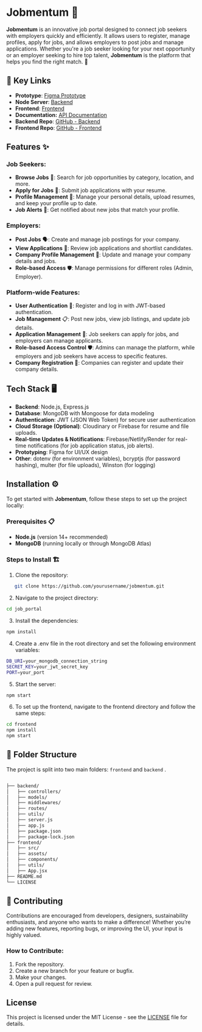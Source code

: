 # Jobmentum 🚀

**Jobmentum** is an innovative job portal designed to connect job seekers with employers quickly and efficiently. It allows users to register, manage profiles, apply for jobs, and allows employers to post jobs and manage applications. Whether you're a job seeker looking for your next opportunity or an employer seeking to hire top talent, **Jobmentum** is the platform that helps you find the right match. 🌟

## **🔗 Key Links**

* **Prototype**: [Figma Prototype](#)
* **Node Server**: [Backend](https://jobmentum.onrender.com)
* **Frontend**: [Frontend](#)
* **Documentation:** [API Documentation](https://documenter.getpostman.com/view/39189648/2sAYX9kzJW)
* **Backend Repo**: [GitHub - Backend](https://github.com/Priyasha-Yadav/Job-Portal/tree/main/backend)
* **Frontend Repo**: [GitHub - Frontend](https://github.com/Priyasha-Yadav/Job-Portal/tree/main/frontend)  

## Features ✨

### Job Seekers:

* **Browse Jobs** 🧳: Search for job opportunities by category, location, and more.
* **Apply for Jobs** 📝: Submit job applications with your resume.
* **Profile Management** 👤: Manage your personal details, upload resumes, and keep your profile up to date.
* **Job Alerts** 🔔: Get notified about new jobs that match your profile.

### Employers:

* **Post Jobs** 🗣️: Create and manage job postings for your company.
* **View Applications** 📑: Review job applications and shortlist candidates.
* **Company Profile Management** 🏢: Update and manage your company details and jobs.
* **Role-based Access** 🛡️: Manage permissions for different roles (Admin, Employer).

### Platform-wide Features:

* **User Authentication** 🔑: Register and log in with JWT-based authentication.
* **Job Management** 📋: Post new jobs, view job listings, and update job details.
* **Application Management** 📝: Job seekers can apply for jobs, and employers can manage applicants.
* **Role-based Access Control** 🛡️: Admins can manage the platform, while employers and job seekers have access to specific features.
* **Company Registration** 🏢: Companies can register and update their company details.

## Tech Stack 🖥️

* **Backend**: Node.js, Express.js
* **Database**: MongoDB with Mongoose for data modeling
* **Authentication**: JWT (JSON Web Token) for secure user authentication
* **Cloud Storage (Optional)**: Cloudinary or Firebase for resume and file uploads.
* **Real-time Updates & Notifications**: Firebase/Netlify/Render for real-time notifications (for job application status, job alerts).
* **Prototyping**: Figma for UI/UX design
* **Other**: dotenv (for environment variables), bcryptjs (for password hashing), multer (for file uploads), Winston (for logging)

## Installation ⚙️

To get started with **Jobmentum**, follow these steps to set up the project locally:

### Prerequisites 📋

* **Node.js** (version 14+ recommended)
* **MongoDB** (running locally or through MongoDB Atlas)

### Steps to Install 🏗️

1. Clone the repository:
   

```bash
   git clone https://github.com/yourusername/jobmentum.git

   ```

2. Navigate to the project directory:

```bash
cd job_portal
```

3. Install the dependencies:

```bash
npm install
```

4. Create a .env file in the root directory and set the following environment variables:

```bash
DB_URI=your_mongodb_connection_string
SECRET_KEY=your_jwt_secret_key
PORT=your_port

```

5. Start the server:

```bash
npm start
```

6. To set up the frontend, navigate to the frontend directory and follow the same steps:

```bash
cd frontend
npm install
npm start
```

## **📂 Folder Structure**

The project is split into two main folders: `frontend` and `backend` .

```bash

├── backend/
│   ├── controllers/
│   ├── models/
│   ├── middlewares/
│   ├── routes/
│   ├── utils/         
│   ├── server.js
│   ├── app.js
│   ├── package.json
│   ├── package-lock.json
├── frontend/
│   ├── src/
│   ├── assets/
│   ├── components/
│   ├── utils/         
│   ├── App.jsx    
├── README.md
└── LICENSE
```

## **🎯 Contributing**

Contributions are encouraged from developers, designers, sustainability enthusiasts, and anyone who wants to make a difference! Whether you’re adding new features, reporting bugs, or improving the UI, your input is highly valued.

### How to Contribute:

1. Fork the repository.
2. Create a new branch for your feature or bugfix.
3. Make your changes.
4. Open a pull request for review.

## License

This project is licensed under the MIT License - see the [LICENSE](https://github.com/Priyasha-Yadav/Job-Portal/blob/main/LICENSE) file for details.
